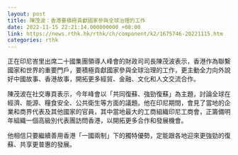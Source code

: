 ```yaml
---
layout: post
title: 陳茂波：香港要積極貢獻國家參與全球治理的工作
date: 2022-11-15 22:21:14.000000000 +08:00
link: https://news.rthk.hk/rthk/ch/component/k2/1675746-20221115.htm
categories: rthk
---
```


正在印尼峇里出席二十國集團領導人峰會的財政司司長陳茂波表示，香港作為聯繫國家和世界的重要門戶，要積極貢獻國家參與全球治理的工作，更主動全力向外說好中國故事、香港故事，開拓更多經貿、金融、文化和人文交流合作。

陳茂波在社交專頁表示，今年峰會以「共同復蘇、強勁復蘇」為主題，討論全球在經濟、能源、糧食安全、公共衛生等方面的議題。他在印尼期間，會見了當地的企業和商界代表及其他國家的官員，其中當地最大的工商組織印尼工商會，正籌備明年組織一個高級別代表團訪問香港，以開拓更多合作和發展機會。

他相信只要繼續善用香港「一國兩制」下的獨特優勢，定能跟各地迎來更強勁的復蘇、共享更普惠的發展。
